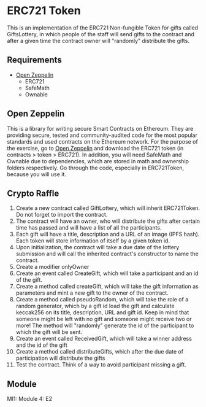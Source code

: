 # ERC721 Token
This is an implementation of the ERC721 Non-fungible Token for gifts called GiftsLottery, in which people of the staff will send gifts to the contract and after a given time the contract owner will "randomly" distribute the gifts.

## Requirements
* [Open Zeppelin](https://github.com/OpenZeppelin/openzeppelin-solidity)
   * ERC721
   * SafeMath
   * Ownable

## Open Zeppelin
This is a library for writing secure Smart Contracts on Ethereum. They are providing secure, tested and community-audited code for the most popular standards and used contracts on the Ethereum network. For the purpose of the exercise, go to [Open Zeppelin](https://github.com/OpenZeppelin/openzeppelin-solidity) and download the ERC721 token (in contracts > token > ERC721). In addition, you will need SafeMath and Ownable due to dependencies, which are stored in math and ownership folders respectively. Go through the code, especially in ERC721Token, because you will use it.

## Crypto Raffle
1. Create a new contract called GiftLottery, which will inherit ERC721Token. Do not forget to import the contract.
2. The contract will have an owner, who will distribute the gifts after certain time has passed and will have a list of all the participants.
3. Each gift will have a title, description and a URL of an image (IPFS hash). Each token will store information of itself by a given token id.
4. Upon initialization, the contract will take a due date of the lottery submission and will call the inherited contract's constructor to name the contract.
5. Create a modifier onlyOwner
6. Create an event called CreateGift, which will take a participant and an id of the gift.
7. Create a method called createGift, which will take the gift information as parameters and mint a new gift to the owner of the contract.
8. Create a method called pseudoRandom, which will take the role of a random generator, which by a gift id load the gift and calculate keccak256 on its title, description, URL and gift id. Keep in mind that someone might be left with no gift and someone might receive two or more! The method will "randomly" generate the id of the participant to which the gift will be sent.
9. Create an event called ReceivedGift, which will take a winner address and the id of the gift
10. Create a method called distributeGifts, which after the due date of participation will distribute the gifts
11. Test the contract. Think of a way to avoid participant missing a gift.

## Module
MI1: Module 4: E2
